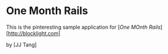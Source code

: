 # One Month Rails

This is the pinteresting sample application for [*One MOnth Rails*] [http://blocklight.com]

by [JJ Tang]